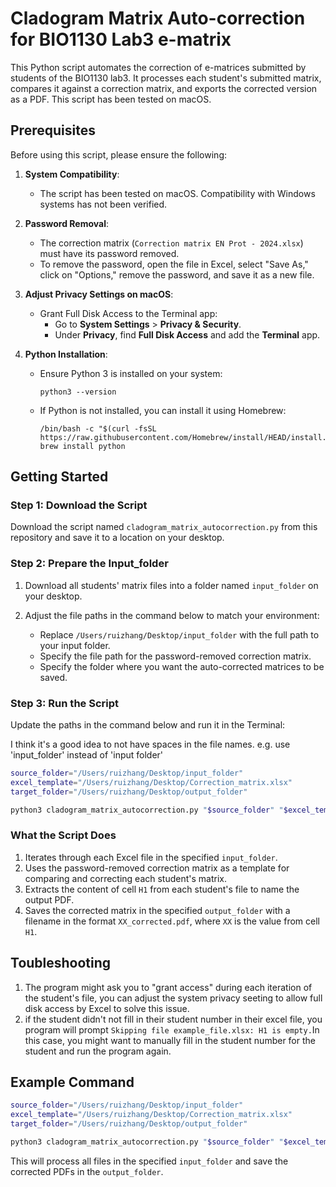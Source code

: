 # Cladogram Matrix Auto-correction for BIO1130 Lab3 e-matrix

This Python script automates the correction of e-matrices submitted by students of the BIO1130 lab3. It processes each student's submitted matrix, compares it against a correction matrix, and exports the corrected version as a PDF. This script has been tested on macOS.

## Prerequisites

Before using this script, please ensure the following:

1. **System Compatibility**: 
   - The script has been tested on macOS. Compatibility with Windows systems has not been verified.

2. **Password Removal**:
   - The correction matrix (`Correction matrix EN Prot - 2024.xlsx`) must have its password removed.
   - To remove the password, open the file in Excel, select "Save As," click on "Options," remove the password, and save it as a new file.

3. **Adjust Privacy Settings on macOS**:
   - Grant Full Disk Access to the Terminal app:
     - Go to **System Settings** > **Privacy & Security**.
     - Under **Privacy**, find **Full Disk Access** and add the **Terminal** app.

4. **Python Installation**:
   - Ensure Python 3 is installed on your system:
     ```
     python3 --version
     ```
   - If Python is not installed, you can install it using Homebrew:
     ```
     /bin/bash -c "$(curl -fsSL https://raw.githubusercontent.com/Homebrew/install/HEAD/install.sh)"
     brew install python
     ```

## Getting Started

### Step 1: Download the Script

Download the script named `cladogram_matrix_autocorrection.py` from this repository and save it to a location on your desktop.

### Step 2: Prepare the Input_folder

1. Download all students' matrix files into a folder named `input_folder` on your desktop.

2. Adjust the file paths in the command below to match your environment:

   - Replace `/Users/ruizhang/Desktop/input_folder` with the full path to your input folder.
   - Specify the file path for the password-removed correction matrix.
   - Specify the folder where you want the auto-corrected matrices to be saved.

### Step 3: Run the Script

Update the paths in the command below and run it in the Terminal:

I think it's a good idea to not have spaces in the file names. e.g. use 'input_folder' instead of 'input folder'


```bash
source_folder="/Users/ruizhang/Desktop/input_folder"
excel_template="/Users/ruizhang/Desktop/Correction_matrix.xlsx"
target_folder="/Users/ruizhang/Desktop/output_folder"

python3 cladogram_matrix_autocorrection.py "$source_folder" "$excel_template" "$target_folder"
```

### What the Script Does

1. Iterates through each Excel file in the specified `input_folder`.
2. Uses the password-removed correction matrix as a template for comparing and correcting each student's matrix.
3. Extracts the content of cell `H1` from each student's file to name the output PDF.
4. Saves the corrected matrix in the specified `output_folder` with a filename in the format `XX_corrected.pdf`, where `XX` is the value from cell `H1`.


## Toubleshooting
1. The program might ask you to "grant access" during each iteration of the student's file, you can adjust the system privacy seeting to allow full disk access by Excel to solve this issue.
2. if the student didn't not fill in their student number in their excel file, you program will prompt `Skipping file example_file.xlsx: H1 is empty.`In this case, you might want to manually fill in the student number for the student and run the program again.


## Example Command

```bash
source_folder="/Users/ruizhang/Desktop/input_folder" 
excel_template="/Users/ruizhang/Desktop/Correction_matrix.xlsx"
target_folder="/Users/ruizhang/Desktop/output_folder"

python3 cladogram_matrix_autocorrection.py "$source_folder" "$excel_template" "$target_folder"
```

This will process all files in the specified `input_folder` and save the corrected PDFs in the `output_folder`.
